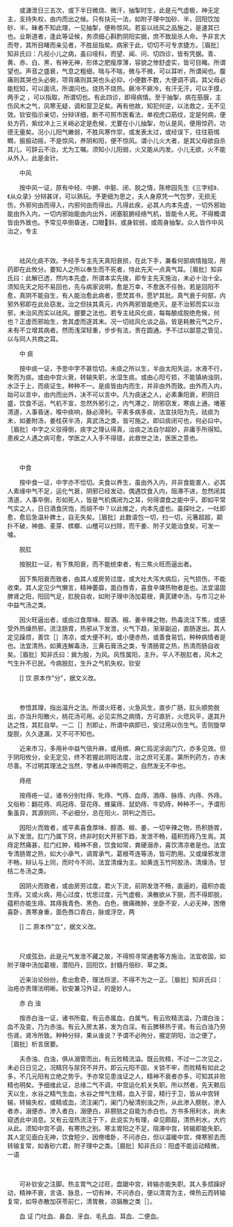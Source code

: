 <!-- { "loadSidebar": true } -->
　　或溏泄日三五次，或下半日微烧、微汗，抽掣时生，此是元气虚极，神无定主，支持失权，由内而出之候。只有扶元一法，如附子理中加砂、半，回阳饮加砂、半。昧者不知此理，一见抽掣，便称惊风。若妄以祛风之品施之，是速其已也。业斯道者，逢此等证候，务须细心斟酌阴阳实据，庶不致屈杀人命。予非言大而夸，其所目睹而亲见者，不胜屈指矣。病家于此，切切不可专求捷方。［眉批］知非氏曰：凡视小儿之病，虽曰哑科，而望、闻、问、切四诊，皆有凭据。青、黄、赤、白、黑，有神无神，形体之肥瘦厚薄，容貌之惨舒虚实，皆可目睹。所谓望也。声音之盛衰，气息之粗细，喘与不喘，微与不微，可以耳听，所谓闻也。腹痛则其哭也头必俯，项背痛则其哭也头必仰，小便数不数，大便调不调，其父母必能稔知，可以面讯，所谓问也。烧热不烧热。厥冷不厥冷，有汗无汗，可以手摸，两手之 ，可以指取，所谓切也。有此四诊，即得病情。至于抽掣，病在筋膜，主伤风木之气，风寒无疑，调和营卫足矣。再有他故，知犯何逆，以法救之，无不见效。钦安指示亲切，分辩详细，断不可照市医看法，单视虎口筋纹，定是何病，便处方药，紫纹冲上三关峭必定是危候，尤要在小儿抽掣，勿认是风，便用惊药，功德无量矣。况小儿阳气嫩弱，不胜风寒作崇，或发表太过，或经误下，往往筋惕瞤，振振动摇，不是惊风，养阴和阳，便不惊风。谓小儿火大者，是其父母欲自杀其儿，可辞云不治，尤为工嘱。须知小儿阳弱，火又能从内发。小儿无欲，火不能从外入，此是金针。

　　中风

　　按中风一证，原有中经、中腑、中脏、闭、脱之情，陈修园先生《三字经》、《从众录》分辩甚详，可以熟玩。予更细为思之，夫人身原凭一气包罗，无损无伤，外邪何由而得入，内邪何由而得出。凡得此疾，必其人内本先虚，一切外邪始能由外入内，一切内邪始能由内出外，闭塞脏腑经络气机，皆能令人死。不得概谓皆由外致也。予常见卒倒昏迷，口眼斜，或身软弱，或周身抽掣。众人皆作中风治之，专主

　　  

　　祛风化痰不效。予经手专主先天真阳衰损，在此下手，兼看何部病情独现，用药即在此攸分。要知人之所以奉生而不死者，恃此先天一点真气耳。［眉批］知非氏曰：此解已透，然内本先虚，所谓本实先拨，即专主先天施治，未必十治十全。须知先天之阳不易回也，先与病家说明，愈是万幸，不愈医不任咎。若是回阳不愈，真阴不能自生，有人能治愈此病者，愿焚其书，愿铲其批。真气衰于何部，内邪外邪即在此处窃发。治之但扶其真元，内外两邪皆能绝灭。是不治邪而实以治邪，未治风而实以祛风。握要之法也。若专主祛风化痰，每每酿成脱绝危候，何也？正虚而邪始生，舍其虚而逐其末。况一切祛风化谈之品，皆是耗散元气之斤，未有不立增其病者。然而浅深轻重，步步有法，贵在圆通。予不过以鄙意之管见，以与同人共商之耳。

　　中 痰

　　按中痰一证，予思中字不甚恰切。未痰之所以生，半由太阳失运，水液不行，聚而为痰。或由中宫火衰，转输失职，水湿生痰。或由心阳亏损，不能镇纳浊阴，水泛于上，而痰证生。种种不一。是痰皆由内而生，并非由外而致。由外而入内，始可以言中，由内而出外，决不可以言中。凡为痰迷之人，必素秉阳衰，积阴日盛，饮食不运，气机不宣，忽然外邪引之，内气滞之，阴邪窃发，寒痰上通，堵塞清道，人事昏迷，喉中痰响，脉必滑利。平素多病多痰，法宜扶阳为先，祛痰为末，如姜附汤，姜桂茯半汤，真武汤之类，皆可施之。即曰痰闭可也，何必曰中。［眉批］中字之义驳得倒，痰字之理认得真，治痰之法自尔超妙，非庸手所得知。患疾之人遇之病可愈，学医之人入手不得错，此救世之法，医医之意也。

　　  

　　中食

　　按中食一证，中字亦不恰切。夫食以养生，虽由外入内，并非食能害人，必其人素缘中气不足，运化气衰，阴邪已经发动，偶遇饮食入内，阻滞不进，忽然闭其清道，人事卒倒，形如死人，皆是气机偶闭为之耳，何得谓食之能中乎。即如平常气实之人，日日酒食厌饱，而胡不中？以此推之，内本先虚也。虽探吐之，一吐即愈，愈后急温补脾土，自无失矣。［眉批］此数语包一切，扫一切，元箸超超，颠扑不破，神曲、麦芽、槟榔、山楂可以扫除，而干姜、附子又能治食矣，可发一噱。

　　脱肛

　　按脱肛一证，有下焦阳衰，而不能统束者，有三焦火旺而逼出者。

　　因下焦阳衰而致者，由其人或房劳过度，或大吐大泻大病后，元气损伤，不能收束。其人定见少气懒言，精神萎靡，面白唇青，喜食辛竦热物者是也。法宜温固脾肾之阳，阳回气足，肛脱自收，如附子理中汤加葛根，黄芪建中汤，与市习之补中益气汤之类。

　　因火旺逼出者，或由过食厚味、醇酒、椒、姜辛辣之物，热毒流注下焦，或感受外热燥热邪，流注肠胃，热邪从下发泄，火气下趋，渐渐副迫，直肠遂出。其人定见躁烦，善饮［］清凉，或大便不利，或小便赤热，或善食易饥，种种病情者是也。法宜清热，如黄连解毒汤，三黄石膏汤之类，专清肠胃之热，热清而肠自收矣。［眉批］知非氏曰：巽为股，为风。风性属阳，主升。平人不脱肛者，风木之气生升不已民。今病脱肛，生升之气机失权。钦安

　　[] 饮 原本作"分"，据文义改。

　　  

　　参悟其理，指出温升之法。所谓火旺者，火急风生，直步广肠，肛头顺势脱出，亦当升阳散火，桃花汤可用。必见实热之病情，方可直折，火熄风平，遂其升达之性，其肛自举。一二［］剂即止，所谓中病即已，安过用以伤生气。否则旋举旋脱，久久遂漏，又不可不知也。

　　近来市习，多用补中益气倍升麻，或用槟、麻仁捣泥涂囟门穴，亦多见效。但于阴阳攸分，全无定见，终不若握此阴阳法度，治之庶可无差。第所列药方，亦未尽善。不过明其理法之当然，学者从中神而明之，自然发无不中也。

　　痔疮

　　按痔疮一证，诸书分别牡痔、牝痔、气痔、血痔、酒痔、脉痔、内痔、外痔。又俗称：翻花痔、鸡冠痔、营花痔、蜂窠痔、鼠奶痔、牛奶痔，种种不一。予谓形象虽异，其源则同，不必细分，总在阳火、阴判之而已。

　　因阳火而致者，或平素喜食厚味、醇酒、椒、姜，一切辛辣之物，热积肠胃，从下发泄。肛门乃属下窍，终非时刻大开邪下趋，发泄不畅，蕴积而痔乃生焉。其痔定然痛甚，肛门红肿，精神不衰，饮食如常，粪硬溺赤，喜饮清凉者是也。法宜专清肠胃之热，如大小承气，调胃承气，葛根芩连等汤，皆可酌用。又或燥邪发泄不畅，辩认与上同，而时今不同，法宜清燥为主。如黄连玉竹阿胶汤，清燥汤，甘桔二冬汤之类。

　　因阴火而致者，或由房劳过度，君火下流，前阴发泄不畅，直逼的，蕴积亦能生痔。又或火病，用心过度，忧思过度，元气虚极，涣散欲从下脱，而不得即脱，蕴积亦能生痔。其痔我青色、黑色、白色，微痛微肿，坐卧不安，人必无神，困倦喜卧，畏寒身重，面色唇口青白，脉或浮空，两

　　[] 二 原本作"立"，据文义改。

　　  

　　尺或弦劲，此是元气发泄不藏之故，不得照寻常通套等方施治。法宜收固，如附子理中汤加葛根，潜阳丹，回阳饮，封髓丹倍砂、草之类。

　　近来治论纷纷，愈出愈奇，理法将泯，不得不为之一正。［眉批］知非氏曰：治疮亦贵理法明晰。钦安兼习外证，的是妙人。

　　赤 白 浊

　　按赤白浊一证，诸书所载，有云赤属血，白属气。有云败精流溢，乃谓白浊；血不及变，乃为赤浊。有云入房太甚，发为白淫。有云脾移热于肾。有云白浊乃劳伤肾。肾冷所致。种种分辩，果从谁说？予谓不必拘分，握定阴阳，治之便了。［眉批］析言居要。

　　夫赤浊、白浊，俱从溺管而出，有云败精流溢。既云败精，不过一二次见之，未必日日见之，况精窍与尿窍不并开。即云元阳不固，关锁不牢，而败精有如此之多，不几元阳有立绝之势乎。予亦常见患浊证之人，精神不衰者亦多，可知其非败精也明矣。予细维此证，总缘二气不调，中宫运化机关失职。所以然者，先天赖后天以生，水谷之精气生血，水谷之悍气生精，血入于营，精行于卫，皆从中宫转输，转输失权，或精或血，流注阑门，阑门乃秘清别浊之所，从此渗入膀胱，渗入者赤，溺便赤，渗入者白，溺便白，非膀胱之自能为赤白也。方书多用利水，尚未窥透此中消息。又有云湿热流注于下，此说实为有理，卓见颇超，清热利水，大约从此。须知中宫不调，有寒热之别。寒主胃阳之不足，阻滞中宫，转输即能失职。其人定见面白无神，饮食短少，因倦嗜卧，不问赤白，但以温暖中宫，俾寒邪去而转输复常，如香砂六君，附子理中之类。［眉批］知非氏曰：阳虚不能运动精微，一语

　　  

　　可补钦安之注脚。热主胃气之过旺，盘踞中宫，转输亦能失职。其人多烦躁好动，精神不衰，言语、脉息，一切有神，不问赤白，便以清胃为主，俾热云而转输复常，如导赤散加茯苓前仁，清胃散，凉膈散之类［］。

　　血 证 门吐血、鼻血、牙血、毛孔血、耳血、二便血。

